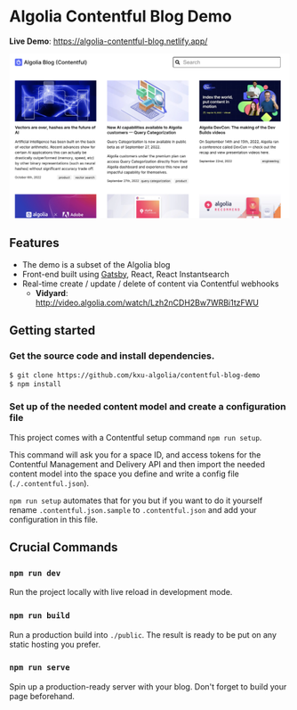 # Algolia Contentful Blog Demo

**Live Demo**: https://algolia-contentful-blog.netlify.app/

![Demo Home Page](./screenshot.png "Demo home page")

## Features

- The demo is a subset of the Algolia blog
- Front-end built using [Gatsby](https://github.com/contentful/starter-gatsby-blog), React, React Instantsearch
- Real-time create / update / delete of content via Contentful webhooks
	- **Vidyard**: http://video.algolia.com/watch/Lzh2nCDH2Bw7WRBi1tzFWU


## Getting started

### Get the source code and install dependencies.

```
$ git clone https://github.com/kxu-algolia/contentful-blog-demo
$ npm install
```

### Set up of the needed content model and create a configuration file

This project comes with a Contentful setup command `npm run setup`.

This command will ask you for a space ID, and access tokens for the Contentful Management and Delivery API and then import the needed content model into the space you define and write a config file (`./.contentful.json`).

`npm run setup` automates that for you but if you want to do it yourself rename `.contentful.json.sample` to `.contentful.json` and add your configuration in this file.

## Crucial Commands

### `npm run dev`

Run the project locally with live reload in development mode.

### `npm run build`

Run a production build into `./public`. The result is ready to be put on any static hosting you prefer.

### `npm run serve`

Spin up a production-ready server with your blog. Don't forget to build your page beforehand.

